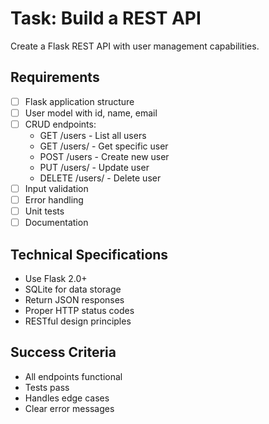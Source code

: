 # Task: Build a REST API

Create a Flask REST API with user management capabilities.

## Requirements

- [ ] Flask application structure
- [ ] User model with id, name, email
- [ ] CRUD endpoints:
  - GET /users - List all users
  - GET /users/<id> - Get specific user
  - POST /users - Create new user
  - PUT /users/<id> - Update user
  - DELETE /users/<id> - Delete user
- [ ] Input validation
- [ ] Error handling
- [ ] Unit tests
- [ ] Documentation

## Technical Specifications

- Use Flask 2.0+
- SQLite for data storage
- Return JSON responses
- Proper HTTP status codes
- RESTful design principles

## Success Criteria

- All endpoints functional
- Tests pass
- Handles edge cases
- Clear error messages

<!-- Mark TASK_COMPLETE when all requirements are met -->